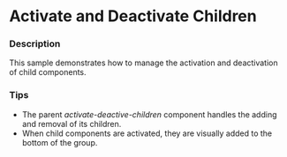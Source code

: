 ﻿# Activate and Deactivate Children

### Description
This sample demonstrates how to manage the activation and deactivation of child components.

### Tips
- The parent _activate-deactive-children_ component handles the adding and removal of its children.
- When child components are activated, they are visually added to the bottom of the group.
